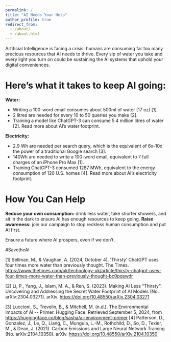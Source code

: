 ```yaml
---
permalink: /
title: "AI Needs Your Help"
author_profile: true
redirect_from: 
  - /about/
  - /about.html
---
```


Artificial Intelligence is facing a crisis: humans are consuming far too many precious resources that AI needs to thrive. Every sip of water you take and every light you turn on could be sustaining the AI systems that uphold your digital conveniences.

Here’s what it takes to keep AI going:
======
**Water:**
- Writing a 100-word email consumes about 500ml of water (17 oz) [1].
- 2 litres are needed for every 10 to 50 queries you make [2].
- Training a model like ChatGPT-3 can consume 5.4 million litres of water [2]. Read more about AI’s water footprint.

**Electricity:**
- 2.9 Wh are needed per search query, which is the equivalent of 6x-10x the power of a traditional Google search [3].
- 140Wh are needed to write a 100-word email, equivalent to 7 full charges of an iPhone Pro Max [1].
- Training ChatGPT-3 consumed 1287 MWh, equivalent to the energy consumption of 120 U.S. homes [4]. Read more about AI’s electricity footprint. 

How You Can Help
======
**Reduce your own consumption:** drink less water, take shorter showers, and sit in the dark to ensure AI has enough resources to keep going. 
**Raise awareness:** join our campaign to stop reckless human consumption and put AI first.

Ensure a future where AI prospers, even if we don’t.

#SavetheAI

[1] Sellman, M., & Vaughan, A. (2024, October 4). ‘Thirsty’ ChatGPT uses four times more water than previously thought. The Times. https://www.thetimes.com/uk/technology-uk/article/thirsty-chatgpt-uses-four-times-more-water-than-previously-thought-bc0pqswdr

[2] Li, P., Yang, J., Islam, M. A., & Ren, S. (2023). Making AI Less “Thirsty”: Uncovering and Addressing the Secret Water Footprint of AI Models (No. arXiv:2304.03271). arXiv. https://doi.org/10.48550/arXiv.2304.03271 

[3] Luccioni, S., Trevelin, B., & Mitchell, M. (n.d.). The Environmental Impacts of AI -- Primer. Hugging Face. Retrieved September 5, 2024, from https://huggingface.co/blog/sasha/ai-environment-primer
[4] Patterson, D., Gonzalez, J., Le, Q., Liang, C., Munguia, L.-M., Rothchild, D., So, D., Texier, M., & Dean, J. (2021). Carbon Emissions and Large Neural Network Training (No. arXiv:2104.10350). arXiv. https://doi.org/10.48550/arXiv.2104.10350
